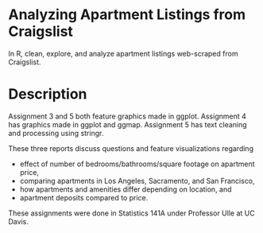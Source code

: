 # Analyzing Apartment Listings from Craigslist
In R, clean, explore, and analyze apartment listings web-scraped from Craigslist.

# Description
Assignment 3 and 5 both feature graphics made in ggplot. Assignment 4 has graphics made in ggplot and ggmap. Assignment 5 has text cleaning and processing using stringr.

These three reports discuss questions and feature visualizations regarding
- effect of number of bedrooms/bathrooms/square footage on apartment price,
- comparing apartments in Los Angeles, Sacramento, and San Francisco,
- how apartments and amenities differ depending on location, and
- apartment deposits compared to price.

These assignments were done in Statistics 141A under Professor Ulle at UC Davis.
